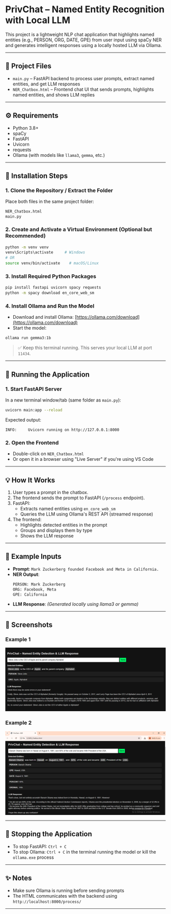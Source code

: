 # PrivChat – Named Entity Recognition with Local LLM

This project is a lightweight NLP chat application that highlights named entities (e.g., PERSON, ORG, DATE, GPE) from user input using spaCy NER and generates intelligent responses using a locally hosted LLM via Ollama.

---

## 📂 Project Files

- `main.py` – FastAPI backend to process user prompts, extract named entities, and get LLM responses
- `NER_Chatbox.html` – Frontend chat UI that sends prompts, highlights named entities, and shows LLM replies

---

## ⚙️ Requirements

- Python 3.8+
- spaCy
- FastAPI
- Uvicorn
- requests
- Ollama (with models like `llama3`, `gemma`, etc.)

---

## 🧪 Installation Steps

### 1. Clone the Repository / Extract the Folder
Place both files in the same project folder:
```
NER_Chatbox.html
main.py
```

### 2. Create and Activate a Virtual Environment (Optional but Recommended)
```bash
python -m venv venv
venv\Scripts\activate     # Windows
# OR
source venv/bin/activate    # macOS/Linux
```

### 3. Install Required Python Packages
```bash
pip install fastapi uvicorn spacy requests
python -m spacy download en_core_web_sm
```

### 4. Install Ollama and Run the Model
- Download and install Ollama: [https://ollama.com/download](https://ollama.com/download)
- Start the model:
```bash
ollama run gemma3:1b
```

> ✅ Keep this terminal running. This serves your local LLM at port `11434`.

---

## 🚀 Running the Application

### 1. Start FastAPI Server
In a new terminal window/tab (same folder as `main.py`):

```bash
uvicorn main:app --reload
```

Expected output:
```
INFO:     Uvicorn running on http://127.0.0.1:8000
```

### 2. Open the Frontend
- Double-click on `NER_Chatbox.html`
- Or open it in a browser using "Live Server" if you're using VS Code

---

## 💡 How It Works

1. User types a prompt in the chatbox.
2. The frontend sends the prompt to FastAPI (`/process` endpoint).
3. FastAPI:
   - Extracts named entities using `en_core_web_sm`
   - Queries the LLM using Ollama's REST API (streamed response)
4. The frontend:
   - Highlights detected entities in the prompt
   - Groups and displays them by type
   - Shows the LLM response

---

## 📸 Example Inputs

- **Prompt**: `Mark Zuckerberg founded Facebook and Meta in California.`
- **NER Output**:
  ```
  PERSON: Mark Zuckerberg
  ORG: Facebook, Meta
  GPE: California
  ```
- **LLM Response**: _(Generated locally using llama3 or gemma)_

---

## 📸 Screenshots

### Example 1
![Example 1](Screenshots/SS4.PNG)

### Example 2
![Example 2](Screenshots/SS6.PNG)

---

## 🛑 Stopping the Application

- To stop FastAPI: `Ctrl + C`
- To stop Ollama: `Ctrl + C` in the terminal running the model or kill the `ollama.exe` process

---

## ✨ Notes

- Make sure Ollama is running before sending prompts
- The HTML communicates with the backend using `http://localhost:8000/process/`

---